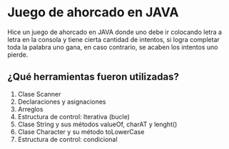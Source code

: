 # Juego de ahorcado en JAVA
Hice un juego de ahorcado en JAVA	 donde uno debe ir colocando letra a letra en la consola y tiene cierta cantidad de intentos, si logra completar toda la palabra uno gana, en caso contrario, se acaben los intentos uno pierde.

## ¿Qué herramientas fueron utilizadas?
1. Clase Scanner
2. Declaraciones y asignaciones
3. Arreglos
4. Estructura de control: Iterativa (bucle)
5. Clase String y sus métodos valueOf, charAT y lenght()
6. Clase Character y su método toLowerCase
7. Estructura de control: condicional 

